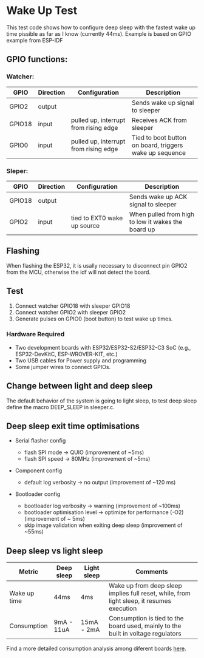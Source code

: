 # Wake Up Test

This test code shows how to configure deep sleep with the fastest wake up time pissible as far as I know (currently 44ms).
Example is based on GPIO example from ESP-IDF

## GPIO functions:

### Watcher:

| GPIO     | Direction | Configuration                         |  Description                                            |
| -------- | --------- | ------------------------------------- | ------------------------------------------------------- |
| GPIO2    | output    |                                       | Sends wake up signal to sleeper                         |
| GPIO18   | input     | pulled up, interrupt from rising edge | Receives ACK from sleeper                               |
| GPIO0    | input     | pulled up, interrupt from rising edge | Tied to boot button on board, triggers wake up sequence |

### Sleper:

| GPIO     | Direction | Configuration               |  Description                                       |
| -------- | --------- | --------------------------- | -------------------------------------------------- |
| GPIO18   | output    |                             | Sends wake up ACK signal to sleeper                |
| GPIO2    | input     | tied to EXT0 wake up source | When pulled from high to low it wakes the board up |

## Flashing

When flashing the ESP32, it is usally necessary to disconnect pin GPIO2 from the MCU, otherwise the idf will not detect the board.

## Test

 1. Connect watcher GPIO18 with sleeper GPIO18
 2. Connect watcher GPIO2 with sleeper GPIO2
 3. Generate pulses on GPIO0 (boot button) to test wake up times. 

### Hardware Required

- Two development boards with ESP32/ESP32-S2/ESP32-C3 SoC (e.g., ESP32-DevKitC, ESP-WROVER-KIT, etc.)
- Two USB cables for Power supply and programming
- Some jumper wires to connect GPIOs.

## Change between light and deep sleep

The default behavior of the system is going to light sleep, to test deep sleep define the macro DEEP_SLEEP in sleeper.c.

## Deep sleep exit time optimisations
- Serial flasher config
    + flash SPI mode -> QUIO (improvement of ~5ms)
    + flash SPI speed -> 80MHz (improvement of ~5ms)

- Component config 
    + default log verbosity -> no output (improvement of ~120 ms)

- Bootloader config
    + bootloader log verbosity -> warning (improvement of ~100ms)
    + bootloader optimisation level -> optimize for performance (-O2) (improvement of ~ 5ms)
    + skip image validation when exiting deep sleep (improvement of ~55ms)

## Deep sleep vs light sleep

| Metric       | Deep sleep | Light sleep |  Comments                                                                                 |
| ------------ | ---------- | ----------- | ----------------------------------------------------------------------------------------- |
| Wake up time | 44ms       | 4ms         | Wake up from deep sleep implies full reset, while, from light sleep, it resumes execution |
| Consumption  | 9mA - 11uA | 15mA - 2mA  | Consumption is tied to the board used, mainly to the built in voltage regulators          |

Find a more detailed consumption analysis among diferent boards [here](https://diyi0t.com/reduce-the-esp32-power-consumption/).
